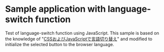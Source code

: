# Sample application with language-switch function
Test of language-switch function using JavaScript. This sample is based on the knowledge of "[CSSおよびJavaScriptで言語切り替え](https://webparts.cman.jp/string/lang/)" and modified to initialize the selected button to the browser language.